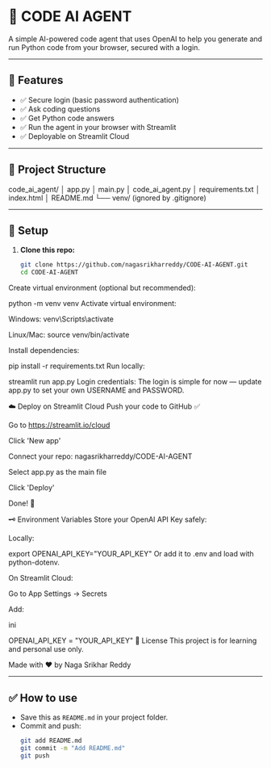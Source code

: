 # 🤖 CODE AI AGENT

A simple AI-powered code agent that uses OpenAI to help you generate and run Python code from your browser, secured with a login.

---

## 🚀 Features

- ✅ Secure login (basic password authentication)
- ✅ Ask coding questions
- ✅ Get Python code answers
- ✅ Run the agent in your browser with Streamlit
- ✅ Deployable on Streamlit Cloud

---

## 📂 Project Structure

code_ai_agent/
│ app.py
│ main.py
│ code_ai_agent.py
│ requirements.txt
│ index.html
│ README.md
└── venv/ (ignored by .gitignore)

---

## 🔑 Setup

1. **Clone this repo:**
   ```bash
   git clone https://github.com/nagasrikharreddy/CODE-AI-AGENT.git
   cd CODE-AI-AGENT
Create virtual environment (optional but recommended):

python -m venv venv
Activate virtual environment:

Windows: venv\Scripts\activate

Linux/Mac: source venv/bin/activate

Install dependencies:

pip install -r requirements.txt
Run locally:

streamlit run app.py
Login credentials:
The login is simple for now — update app.py to set your own USERNAME and PASSWORD.

☁️ Deploy on Streamlit Cloud
Push your code to GitHub ✅

Go to https://streamlit.io/cloud

Click 'New app'

Connect your repo: nagasrikharreddy/CODE-AI-AGENT

Select app.py as the main file

Click 'Deploy'

Done! 🎉

🗝️ Environment Variables
Store your OpenAI API Key safely:

Locally:

export OPENAI_API_KEY="YOUR_API_KEY"
Or add it to .env and load with python-dotenv.

On Streamlit Cloud:

Go to App Settings → Secrets

Add:

ini

OPENAI_API_KEY = "YOUR_API_KEY"
🧩 License
This project is for learning and personal use only.

Made with ❤️ by Naga Srikhar Reddy

---

## ✅ How to use

- Save this as `README.md` in your project folder.
- Commit and push:
  ```bash
  git add README.md
  git commit -m "Add README.md"
  git push
